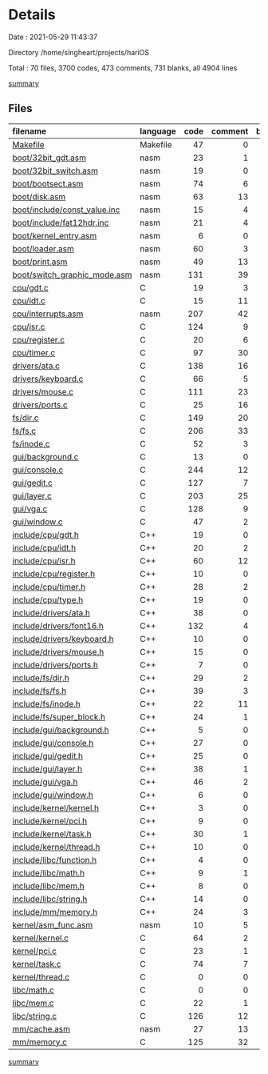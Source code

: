 # Details

Date : 2021-05-29 11:43:37

Directory /home/singheart/projects/hariOS

Total : 70 files,  3700 codes, 473 comments, 731 blanks, all 4904 lines

[summary](results.md)

## Files
| filename | language | code | comment | blank | total |
| :--- | :--- | ---: | ---: | ---: | ---: |
| [Makefile](/Makefile) | Makefile | 47 | 0 | 12 | 59 |
| [boot/32bit_gdt.asm](/boot/32bit_gdt.asm) | nasm | 23 | 1 | 4 | 28 |
| [boot/32bit_switch.asm](/boot/32bit_switch.asm) | nasm | 19 | 0 | 2 | 21 |
| [boot/bootsect.asm](/boot/bootsect.asm) | nasm | 74 | 6 | 12 | 92 |
| [boot/disk.asm](/boot/disk.asm) | nasm | 63 | 13 | 14 | 90 |
| [boot/include/const_value.inc](/boot/include/const_value.inc) | nasm | 15 | 4 | 5 | 24 |
| [boot/include/fat12hdr.inc](/boot/include/fat12hdr.inc) | nasm | 21 | 4 | 2 | 27 |
| [boot/kernel_entry.asm](/boot/kernel_entry.asm) | nasm | 6 | 0 | 0 | 6 |
| [boot/loader.asm](/boot/loader.asm) | nasm | 60 | 3 | 9 | 72 |
| [boot/print.asm](/boot/print.asm) | nasm | 49 | 13 | 23 | 85 |
| [boot/switch_graphic_mode.asm](/boot/switch_graphic_mode.asm) | nasm | 131 | 39 | 24 | 194 |
| [cpu/gdt.c](/cpu/gdt.c) | C | 19 | 3 | 7 | 29 |
| [cpu/idt.c](/cpu/idt.c) | C | 15 | 11 | 1 | 27 |
| [cpu/interrupts.asm](/cpu/interrupts.asm) | nasm | 207 | 42 | 48 | 297 |
| [cpu/isr.c](/cpu/isr.c) | C | 124 | 9 | 17 | 150 |
| [cpu/register.c](/cpu/register.c) | C | 20 | 6 | 4 | 30 |
| [cpu/timer.c](/cpu/timer.c) | C | 97 | 30 | 21 | 148 |
| [drivers/ata.c](/drivers/ata.c) | C | 138 | 16 | 27 | 181 |
| [drivers/keyboard.c](/drivers/keyboard.c) | C | 66 | 5 | 5 | 76 |
| [drivers/mouse.c](/drivers/mouse.c) | C | 111 | 23 | 18 | 152 |
| [drivers/ports.c](/drivers/ports.c) | C | 25 | 16 | 5 | 46 |
| [fs/dir.c](/fs/dir.c) | C | 149 | 20 | 33 | 202 |
| [fs/fs.c](/fs/fs.c) | C | 206 | 33 | 62 | 301 |
| [fs/inode.c](/fs/inode.c) | C | 52 | 3 | 8 | 63 |
| [gui/background.c](/gui/background.c) | C | 13 | 0 | 2 | 15 |
| [gui/console.c](/gui/console.c) | C | 244 | 12 | 38 | 294 |
| [gui/gedit.c](/gui/gedit.c) | C | 127 | 7 | 27 | 161 |
| [gui/layer.c](/gui/layer.c) | C | 203 | 25 | 37 | 265 |
| [gui/vga.c](/gui/vga.c) | C | 128 | 9 | 14 | 151 |
| [gui/window.c](/gui/window.c) | C | 47 | 2 | 1 | 50 |
| [include/cpu/gdt.h](/include/cpu/gdt.h) | C++ | 19 | 0 | 6 | 25 |
| [include/cpu/idt.h](/include/cpu/idt.h) | C++ | 20 | 2 | 7 | 29 |
| [include/cpu/isr.h](/include/cpu/isr.h) | C++ | 60 | 12 | 7 | 79 |
| [include/cpu/register.h](/include/cpu/register.h) | C++ | 10 | 0 | 4 | 14 |
| [include/cpu/timer.h](/include/cpu/timer.h) | C++ | 28 | 2 | 8 | 38 |
| [include/cpu/type.h](/include/cpu/type.h) | C++ | 19 | 0 | 6 | 25 |
| [include/drivers/ata.h](/include/drivers/ata.h) | C++ | 38 | 0 | 7 | 45 |
| [include/drivers/font16.h](/include/drivers/font16.h) | C++ | 132 | 4 | 2 | 138 |
| [include/drivers/keyboard.h](/include/drivers/keyboard.h) | C++ | 10 | 0 | 1 | 11 |
| [include/drivers/mouse.h](/include/drivers/mouse.h) | C++ | 15 | 0 | 4 | 19 |
| [include/drivers/ports.h](/include/drivers/ports.h) | C++ | 7 | 0 | 4 | 11 |
| [include/fs/dir.h](/include/fs/dir.h) | C++ | 29 | 2 | 7 | 38 |
| [include/fs/fs.h](/include/fs/fs.h) | C++ | 39 | 3 | 13 | 55 |
| [include/fs/inode.h](/include/fs/inode.h) | C++ | 22 | 11 | 8 | 41 |
| [include/fs/super_block.h](/include/fs/super_block.h) | C++ | 24 | 1 | 9 | 34 |
| [include/gui/background.h](/include/gui/background.h) | C++ | 5 | 0 | 2 | 7 |
| [include/gui/console.h](/include/gui/console.h) | C++ | 27 | 0 | 9 | 36 |
| [include/gui/gedit.h](/include/gui/gedit.h) | C++ | 25 | 0 | 6 | 31 |
| [include/gui/layer.h](/include/gui/layer.h) | C++ | 38 | 1 | 6 | 45 |
| [include/gui/vga.h](/include/gui/vga.h) | C++ | 46 | 2 | 12 | 60 |
| [include/gui/window.h](/include/gui/window.h) | C++ | 6 | 0 | 2 | 8 |
| [include/kernel/kernel.h](/include/kernel/kernel.h) | C++ | 3 | 0 | 1 | 4 |
| [include/kernel/pci.h](/include/kernel/pci.h) | C++ | 9 | 0 | 3 | 12 |
| [include/kernel/task.h](/include/kernel/task.h) | C++ | 30 | 1 | 7 | 38 |
| [include/kernel/thread.h](/include/kernel/thread.h) | C++ | 10 | 0 | 2 | 12 |
| [include/libc/function.h](/include/libc/function.h) | C++ | 4 | 0 | 1 | 5 |
| [include/libc/math.h](/include/libc/math.h) | C++ | 9 | 1 | 1 | 11 |
| [include/libc/mem.h](/include/libc/mem.h) | C++ | 8 | 0 | 1 | 9 |
| [include/libc/string.h](/include/libc/string.h) | C++ | 14 | 0 | 2 | 16 |
| [include/mm/memory.h](/include/mm/memory.h) | C++ | 24 | 3 | 8 | 35 |
| [kernel/asm_func.asm](/kernel/asm_func.asm) | nasm | 10 | 5 | 2 | 17 |
| [kernel/kernel.c](/kernel/kernel.c) | C | 64 | 2 | 12 | 78 |
| [kernel/pci.c](/kernel/pci.c) | C | 23 | 1 | 4 | 28 |
| [kernel/task.c](/kernel/task.c) | C | 74 | 7 | 15 | 96 |
| [kernel/thread.c](/kernel/thread.c) | C | 0 | 0 | 1 | 1 |
| [libc/math.c](/libc/math.c) | C | 0 | 0 | 1 | 1 |
| [libc/mem.c](/libc/mem.c) | C | 22 | 1 | 2 | 25 |
| [libc/string.c](/libc/string.c) | C | 126 | 12 | 24 | 162 |
| [mm/cache.asm](/mm/cache.asm) | nasm | 27 | 13 | 10 | 50 |
| [mm/memory.c](/mm/memory.c) | C | 125 | 32 | 22 | 179 |

[summary](results.md)
